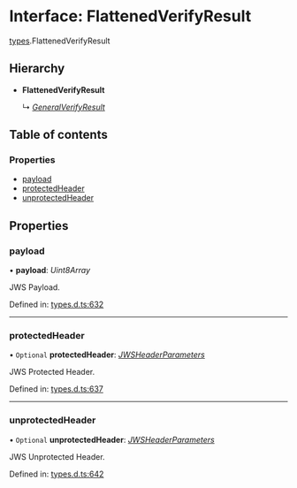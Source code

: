 # Interface: FlattenedVerifyResult

[types](../modules/types.md).FlattenedVerifyResult

## Hierarchy

* **FlattenedVerifyResult**

  ↳ [*GeneralVerifyResult*](types.generalverifyresult.md)

## Table of contents

### Properties

- [payload](types.flattenedverifyresult.md#payload)
- [protectedHeader](types.flattenedverifyresult.md#protectedheader)
- [unprotectedHeader](types.flattenedverifyresult.md#unprotectedheader)

## Properties

### payload

• **payload**: *Uint8Array*

JWS Payload.

Defined in: [types.d.ts:632](https://github.com/panva/jose/blob/main/src/types.d.ts#L632)

___

### protectedHeader

• `Optional` **protectedHeader**: [*JWSHeaderParameters*](types.jwsheaderparameters.md)

JWS Protected Header.

Defined in: [types.d.ts:637](https://github.com/panva/jose/blob/main/src/types.d.ts#L637)

___

### unprotectedHeader

• `Optional` **unprotectedHeader**: [*JWSHeaderParameters*](types.jwsheaderparameters.md)

JWS Unprotected Header.

Defined in: [types.d.ts:642](https://github.com/panva/jose/blob/main/src/types.d.ts#L642)
